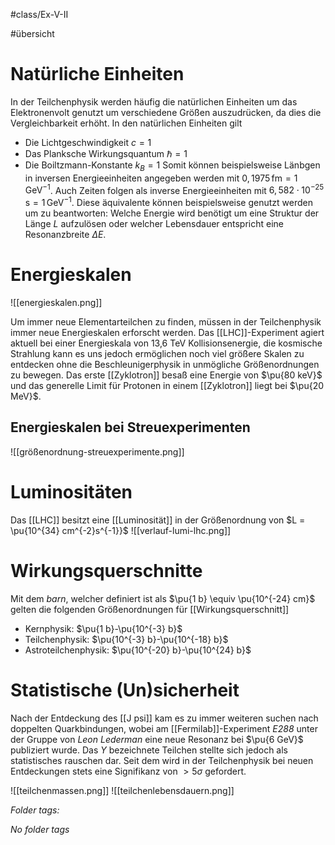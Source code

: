 #class/Ex-V-II 

#übersicht 

# Natürliche Einheiten
In der Teilchenphysik werden häufig die natürlichen Einheiten um das Elektronenvolt genutzt um verschiedene Größen auszudrücken, da dies die Vergleichbarkeit erhöht. In den natürlichen Einheiten gilt
- Die Lichtgeschwindigkeit $c = 1$
- Das Planksche Wirkungsquantum $\hbar = 1$
- Die Boiltzmann-Konstante $k_B = 1$
Somit können beispielsweise Länbgen in inversen Energieeinheiten angegeben werden mit $0,1975\,\mathrm{fm} = 1 \, \mathrm{GeV}^{-1}$. Auch Zeiten folgen als inverse Energieeinheiten mit $6,582\cdot 10^{-25}\,\mathrm s = 1 \, \mathrm{GeV}^{-1}$. Diese äquivalente können beispielsweise genutzt werden um zu beantworten: Welche Energie wird benötigt um eine Struktur der Länge $L$ aufzulösen oder welcher Lebensdauer entspricht eine Resonanzbreite $\Delta E$.

# Energieskalen
![[energieskalen.png]]

Um immer neue Elementarteilchen zu finden, müssen in der Teilchenphysik immer neue Energieskalen erforscht werden. Das [[LHC]]-Experiment agiert aktuell bei einer Energieskala von  13,6 TeV Kollisionsenergie, die kosmische Strahlung kann es uns jedoch ermöglichen noch viel größere Skalen zu entdecken ohne die Beschleunigerphysik in unmögliche Größenordnungen zu bewegen.
Das erste [[Zyklotron]] besaß eine Energie von $\pu{80 keV}$ und das generelle Limit für Protonen in einem [[Zyklotron]] liegt bei $\pu{20 MeV}$.
## Energieskalen bei Streuexperimenten
![[größenordnung-streuexperimente.png]]

# Luminositäten
Das [[LHC]] besitzt eine [[Luminosität]] in der Größenordnung von $L = \pu{10^{34} cm^{-2}s^{-1}}$
![[verlauf-lumi-lhc.png]]

# Wirkungsquerschnitte
Mit dem *barn*, welcher definiert ist als $\pu{1 b} \equiv \pu{10^{-24} cm}$ gelten die folgenden Größenordnungen für [[Wirkungsquerschnitt]]
- Kernphysik: $\pu{1 b}-\pu{10^{-3} b}$
- Teilchenphysik: $\pu{10^{-3} b}-\pu{10^{-18} b}$
- Astroteilchenphysik: $\pu{10^{-20} b}-\pu{10^{24} b}$

# Statistische (Un)sicherheit
Nach der Entdeckung des [[J psi]] kam es zu immer weiteren suchen nach doppelten Quarkbindungen, wobei am [[Fermilab]]-Experiment *E288* unter der Gruppe von *Leon Lederman* eine neue Resonanz bei $\pu{6 GeV}$ publiziert wurde. Das $\Upsilon$ bezeichnete Teilchen stellte sich jedoch als statistisches rauschen dar.
Seit dem wird in der Teilchenphysik bei neuen Entdeckungen stets eine Signifikanz von $> 5 \sigma$ gefordert.


![[teilchenmassen.png]]
![[teilchenlebensdauern.png]]



 *Folder tags:*

*No folder tags*